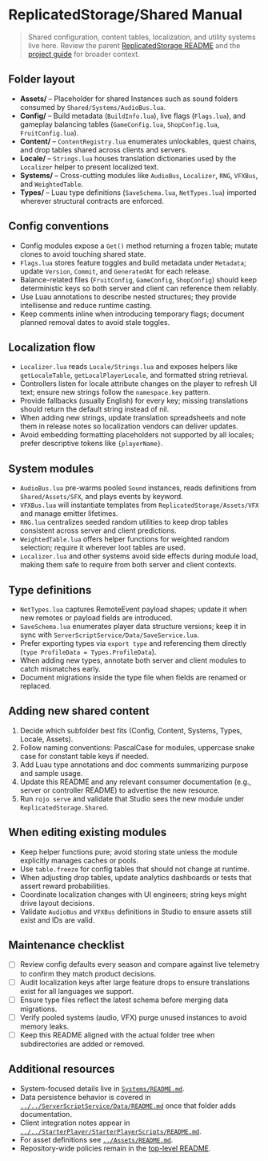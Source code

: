 # ReplicatedStorage/Shared Manual

> Shared configuration, content tables, localization, and utility systems live here. Review the parent [ReplicatedStorage README](../README.md) and the [project guide](../../README.md) for broader context.

## Folder layout
- **Assets/** – Placeholder for shared Instances such as sound folders consumed by `Shared/Systems/AudioBus.lua`.
- **Config/** – Build metadata (`BuildInfo.lua`), live flags (`Flags.lua`), and gameplay balancing tables (`GameConfig.lua`, `ShopConfig.lua`, `FruitConfig.lua`).
- **Content/** – `ContentRegistry.lua` enumerates unlockables, quest chains, and drop tables shared across clients and servers.
- **Locale/** – `Strings.lua` houses translation dictionaries used by the `Localizer` helper to present localized text.
- **Systems/** – Cross-cutting modules like `AudioBus`, `Localizer`, `RNG`, `VFXBus`, and `WeightedTable`.
- **Types/** – Luau type definitions (`SaveSchema.lua`, `NetTypes.lua`) imported wherever structural contracts are enforced.

## Config conventions
- Config modules expose a `Get()` method returning a frozen table; mutate clones to avoid touching shared state.
- `Flags.lua` stores feature toggles and build metadata under `Metadata`; update `Version`, `Commit`, and `GeneratedAt` for each release.
- Balance-related files (`FruitConfig`, `GameConfig`, `ShopConfig`) should keep deterministic keys so both server and client can reference them reliably.
- Use Luau annotations to describe nested structures; they provide intellisense and reduce runtime casting.
- Keep comments inline when introducing temporary flags; document planned removal dates to avoid stale toggles.

## Localization flow
- `Localizer.lua` reads `Locale/Strings.lua` and exposes helpers like `getLocaleTable`, `getLocalPlayerLocale`, and formatted string retrieval.
- Controllers listen for locale attribute changes on the player to refresh UI text; ensure new strings follow the `namespace.key` pattern.
- Provide fallbacks (usually English) for every key; missing translations should return the default string instead of nil.
- When adding new strings, update translation spreadsheets and note them in release notes so localization vendors can deliver updates.
- Avoid embedding formatting placeholders not supported by all locales; prefer descriptive tokens like `{playerName}`.

## System modules
- `AudioBus.lua` pre-warms pooled `Sound` instances, reads definitions from `Shared/Assets/SFX`, and plays events by keyword.
- `VFXBus.lua` will instantiate templates from `ReplicatedStorage/Assets/VFX` and manage emitter lifetimes.
- `RNG.lua` centralizes seeded random utilities to keep drop tables consistent across server and client predictions.
- `WeightedTable.lua` offers helper functions for weighted random selection; require it wherever loot tables are used.
- `Localizer.lua` and other systems avoid side effects during module load, making them safe to require from both server and client contexts.

## Type definitions
- `NetTypes.lua` captures RemoteEvent payload shapes; update it when new remotes or payload fields are introduced.
- `SaveSchema.lua` enumerates player data structure versions; keep it in sync with `ServerScriptService/Data/SaveService.lua`.
- Prefer exporting types via `export type` and referencing them directly (`type ProfileData = Types.ProfileData`).
- When adding new types, annotate both server and client modules to catch mismatches early.
- Document migrations inside the type file when fields are renamed or replaced.

## Adding new shared content
1. Decide which subfolder best fits (Config, Content, Systems, Types, Locale, Assets).
2. Follow naming conventions: PascalCase for modules, uppercase snake case for constant table keys if needed.
3. Add Luau type annotations and doc comments summarizing purpose and sample usage.
4. Update this README and any relevant consumer documentation (e.g., server or controller README) to advertise the new resource.
5. Run `rojo serve` and validate that Studio sees the new module under `ReplicatedStorage.Shared`.

## When editing existing modules
- Keep helper functions pure; avoid storing state unless the module explicitly manages caches or pools.
- Use `table.freeze` for config tables that should not change at runtime.
- When adjusting drop tables, update analytics dashboards or tests that assert reward probabilities.
- Coordinate localization changes with UI engineers; string keys might drive layout decisions.
- Validate `AudioBus` and `VFXBus` definitions in Studio to ensure assets still exist and IDs are valid.

## Maintenance checklist
- [ ] Review config defaults every season and compare against live telemetry to confirm they match product decisions.
- [ ] Audit localization keys after large feature drops to ensure translations exist for all languages we support.
- [ ] Ensure type files reflect the latest schema before merging data migrations.
- [ ] Verify pooled systems (audio, VFX) purge unused instances to avoid memory leaks.
- [ ] Keep this README aligned with the actual folder tree when subdirectories are added or removed.

## Additional resources
- System-focused details live in [`Systems/README.md`](Systems/README.md).
- Data persistence behavior is covered in [`../../ServerScriptService/Data/README.md`](../../ServerScriptService/Data/README.md) once that folder adds documentation.
- Client integration notes appear in [`../../StarterPlayer/StarterPlayerScripts/README.md`](../../StarterPlayer/StarterPlayerScripts/README.md).
- For asset definitions see [`../Assets/README.md`](../Assets/README.md).
- Repository-wide policies remain in the [top-level README](../../README.md).
